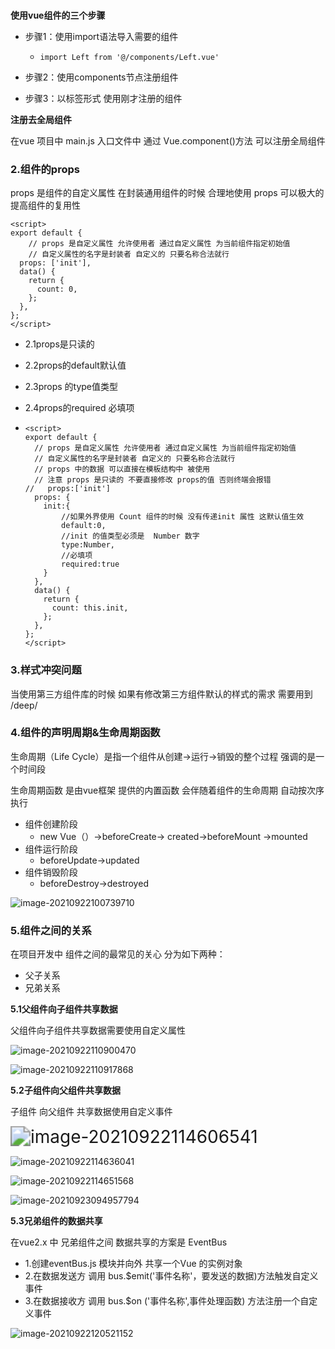 ### 

**使用vue组件的三个步骤**

- 步骤1：使用import语法导入需要的组件

  - ```shell
    import Left from '@/components/Left.vue'
    ```

- 步骤2：使用components节点注册组件

- 步骤3：以标签形式 使用刚才注册的组件

**注册去全局组件**

在vue 项目中 main.js 入口文件中 通过 Vue.component()方法 可以注册全局组件 

### 2.组件的props

props 是组件的自定义属性 在封装通用组件的时候 合理地使用 props 可以极大的提高组件的复用性

```shell
<script>
export default {
    // props 是自定义属性 允许使用者 通过自定义属性 为当前组件指定初始值
    // 自定义属性的名字是封装者 自定义的 只要名称合法就行
  props: ['init'],
  data() {
    return {
      count: 0,
    };
  },
};
</script>
```

- 2.1props是只读的

- 2.2props的default默认值

- 2.3props 的type值类型

- 2.4props的required 必填项

- ```shell
  <script>
  export default {
    // props 是自定义属性 允许使用者 通过自定义属性 为当前组件指定初始值
    // 自定义属性的名字是封装者 自定义的 只要名称合法就行
    // props 中的数据 可以直接在模板结构中 被使用
    // 注意 props 是只读的 不要直接修改 props的值 否则终端会报错
  //   props:['init']
    props: {
      init:{
          //如果外界使用 Count 组件的时候 没有传递init 属性 这默认值生效
          default:0,
          //init 的值类型必须是  Number 数字
          type:Number,
          //必填项
          required:true
      }
    },
    data() {
      return {
        count: this.init,
      };
    },
  };
  </script>
  ```

### 3.样式冲突问题

当使用第三方组件库的时候 如果有修改第三方组件默认的样式的需求 需要用到 /deep/

### 4.组件的声明周期&生命周期函数

生命周期（Life Cycle）是指一个组件从创建->运行->销毁的整个过程 强调的是一个时间段

生命周期函数 是由vue框架 提供的内置函数 会伴随着组件的生命周期 自动按次序执行

- 组件创建阶段
  - new Vue（）->beforeCreate-> created->beforeMount ->mounted
- 组件运行阶段
  - beforeUpdate->updated
- 组件销毁阶段
  - beforeDestroy->destroyed

![image-20210922100739710](C:\Users\阿六\AppData\Roaming\Typora\typora-user-images\image-20210922100739710.png)

### 5.组件之间的关系

在项目开发中 组件之间的最常见的关心 分为如下两种：

- 父子关系
- 兄弟关系

**5.1父组件向子组件共享数据**

父组件向子组件共享数据需要使用自定义属性 

![image-20210922110900470](C:\Users\阿六\AppData\Roaming\Typora\typora-user-images\image-20210922110900470.png)

![image-20210922110917868](C:\Users\阿六\AppData\Roaming\Typora\typora-user-images\image-20210922110917868.png)

**5.2子组件向父组件共享数据**

子组件 向父组件 共享数据使用自定义事件 	

<img src="C:\Users\阿六\AppData\Roaming\Typora\typora-user-images\image-20210922114606541.png" alt="image-20210922114606541" style="zoom:200%;" />

![image-20210922114636041](C:\Users\阿六\AppData\Roaming\Typora\typora-user-images\image-20210922114636041.png)

![image-20210922114651568](C:\Users\阿六\AppData\Roaming\Typora\typora-user-images\image-20210922114651568.png)

![image-20210923094957794](C:\Users\阿六\AppData\Roaming\Typora\typora-user-images\image-20210923094957794.png)

**5.3兄弟组件的数据共享**

在vue2.x 中 兄弟组件之间 数据共享的方案是 EventBus

- 1.创建eventBus.js 模块并向外 共享一个Vue 的实例对象
- 2.在数据发送方 调用 bus.$emit('事件名称'，要发送的数据)方法触发自定义事件
- 3.在数据接收方 调用 bus.$on ('事件名称',事件处理函数) 方法注册一个自定义事件

![image-20210922120521152](C:\Users\阿六\AppData\Roaming\Typora\typora-user-images\image-20210922120521152.png)

